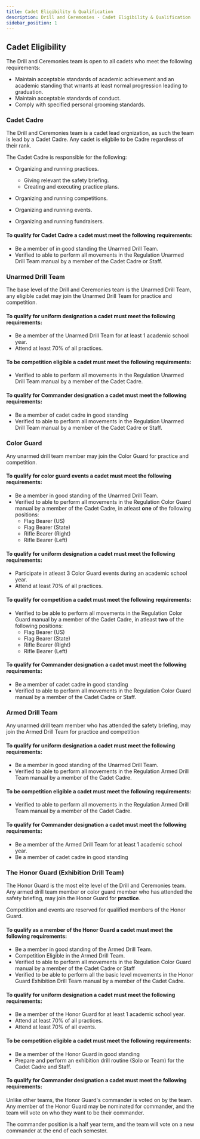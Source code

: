 ```yaml
---
title: Cadet Eligibility & Qualification
description: Drill and Ceremonies - Cadet Eligibility & Qualification
sidebar_position: 1
---
```


## Cadet Eligibility

The Drill and Ceremonies team is open to all cadets who meet the following requirements:

- Maintain acceptable standards of academic achievement and an academic standing that wrrants at least normal progression leading to graduation.
- Maintain acceptable standards of conduct.
- Comply with specified personal grooming standards.

### Cadet Cadre

The Drill and Ceremonies team is a cadet lead orgnization, as such the team is lead by a Cadet Cadre. Any cadet is eligbile to be Cadre regardless of their rank.

The Cadet Cadre is responsible for the following:

- Organizing and running practices.

  - Giving relevant the safety briefing.
  - Creating and executing practice plans.

- Organizing and running competitions.
- Organizing and running events.
- Organizing and running fundraisers.

#### To qualify for Cadet Cadre a cadet must meet the following requirements:

- Be a member of in good standing the Unarmed Drill Team.
- Verified to able to perform all movements in the Regulation Unarmed Drill Team manual by a member of the Cadet Cadre or Staff.

### Unarmed Drill Team

The base level of the Drill and Ceremonies team is the Unarmed Drill Team, any eligible cadet may join the Unarmed Drill Team for practice and competition.

#### To qualify for uniform designation a cadet must meet the following requirements:

- Be a member of the Unarmed Drill Team for at least 1 academic school year.
- Attend at least 70% of all practices.

#### To be competition eligible a cadet must meet the following requirements:

- Verified to able to perform all movements in the Regulation Unarmed Drill Team manual by a member of the Cadet Cadre.

#### To qualify for Commander designation a cadet must meet the following requirements:

- Be a member of cadet cadre in good standing
- Verified to able to perform all movements in the Regulation Unarmed Drill Team manual by a member of the Cadet Cadre or Staff.

### Color Guard

Any unarmed drill team member may join the Color Guard for practice and competition.

#### To qualify for color guard events a cadet must meet the following requirements:

- Be a member in good standing of the Unarmed Drill Team.
- Verified to able to perform all movements in the Regulation Color Guard manual by a member of the Cadet Cadre, in atleast **one** of the following positions:
  - Flag Bearer (US)
  - Flag Bearer (State)
  - Rifle Bearer (Right)
  - Rifle Bearer (Left)

#### To qualify for uniform designation a cadet must meet the following requirements:

- Participate in atleast 3 Color Guard events during an academic school year.
- Attend at least 70% of all practices.

#### To qualify for competition a cadet must meet the following requirements:

- Verified to be able to perform all movements in the Regulation Color Guard manual by a member of the Cadet Cadre, in atleast **two** of the following positions:
  - Flag Bearer (US)
  - Flag Bearer (State)
  - Rifle Bearer (Right)
  - Rifle Bearer (Left)

#### To qualify for Commander designation a cadet must meet the following requirements:

- Be a member of cadet cadre in good standing
- Verified to able to perform all movements in the Regulation Color Guard manual by a member of the Cadet Cadre or Staff.

### Armed Drill Team

Any unarmed drill team member who has attended the safety briefing, may join the Armed Drill Team for practice and competition

#### To qualify for uniform designation a cadet must meet the following requirements:

- Be a member in good standing of the Unarmed Drill Team.
- Verified to able to perform all movements in the Regulation Armed Drill Team manual by a member of the Cadet Cadre.

#### To be competition eligible a cadet must meet the following requirements:

- Verified to able to perform all movements in the Regulation Armed Drill Team manual by a member of the Cadet Cadre.

#### To qualify for Commander designation a cadet must meet the following requirements:

- Be a member of the Armed Drill Team for at least 1 academic school year.
- Be a member of cadet cadre in good standing

### The Honor Guard (Exhibition Drill Team)

The Honor Guard is the most elite level of the Drill and Ceremonies team. Any armed drill team member or color guard member who has attended the safety briefing, may join the Honor Guard for **practice**.

Competition and events are reserved for qualified members of the Honor Guard.

#### To qualify as a member of the Honor Guard a cadet must meet the following requirements:

- Be a member in good standing of the Armed Drill Team.
- Competition Eligible in the Armed Drill Team.
- Verified to able to perform all movements in the Regulation Color Guard manual by a member of the Cadet Cadre or Staff
- Verified to be able to perform all the basic level movements in the Honor Guard Exhibition Drill Team manual by a member of the Cadet Cadre.

#### To qualify for uniform designation a cadet must meet the following requirements:

- Be a member of the Honor Guard for at least 1 academic school year.
- Attend at least 70% of all practices.
- Attend at least 70% of all events.

#### To be competition eligible a cadet must meet the following requirements:

- Be a member of the Honor Guard in good standing
- Prepare and perform an exhibition drill routine (Solo or Team) for the Cadet Cadre and Staff.

#### To qualify for Commander designation a cadet must meet the following requirements:

Unlike other teams, the Honor Guard's commander is voted on by the team. Any member of the Honor Guard may be nominated for commander, and the team will vote on who they want to be their commander.

The commander position is a half year term, and the team will vote on a new commander at the end of each semester.
